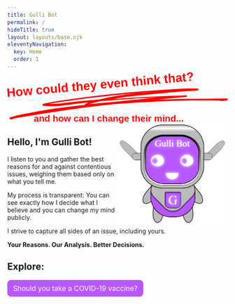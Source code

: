 ```yaml
---
title: Gulli Bot
permalink: /
hideTitle: true
layout: layouts/base.njk
eleventyNavigation:
  key: Home
  order: 1
---
```


<style>
    .hero {
        width: 100%;
    }

    @media (min-width: 500px) {
        .hero {
            float: right;
            width: 50%;
        }
    }

    .btn {
        display: inline-block;
        font-weight: 400;
        line-height: 1.5;
        color: #212529;
        text-align: center;
        text-decoration: none;
        vertical-align: middle;
        cursor: pointer;
        -webkit-user-select: none;
        -moz-user-select: none;
        user-select: none;
        background-color: transparent;
        border: 1px solid transparent;
        padding: .375rem .75rem;
        font-size: 1rem;
        border-radius: .5rem;
        transition: color .15s ease-in-out, background-color .15s ease-in-out, border-color .15s ease-in-out, box-shadow .15s ease-in-out;
    }

    a.btn.btn-primary {
        color: #fff;
        background-color: #b758ff;
        border-color: #b758ff;
    }

    @font-face {
    font-family: "Nothing You Could Do";
    src: url(/site/img/NothingYouCouldDo-Regular.ttf) format("truetype");
    }

    .pain-point{
        color: red;
        fill:red;
        font-family: "Nothing You Could Do", sans-serif ;
        margin: 0;
    }
</style>

<h1 class="pain-point" style="transform: rotate(-5deg);" >
How could they even think that? 
<svg version="1.1" viewBox="0 20 613 55" xmlns="http://www.w3.org/2000/svg" style="max-height:50px;">
<path d="m227 46c-4 0.8-7 2-11 3-1 0.3-2 2-2 3l0.02 0.05c-20 0.3-40 0.9-60 2-29 1-58 3-87 6-28 3-36 3-61 8-0.7 0.1-2 0.1-3 0.3-0.7 0.2-1 0.5-1 0.9-0.4 0.4-0.6 0.9-0.7 1-0.1 0.6-0.07 1 0.4 2 1 2 4 3 6 2 2-0.4 5-2 7-2 37-3 74-6 111-8 57-4 113-6 170-7 59 0.5 119 3 178 6 39 2 77 6 116 9-0.03 0.2-0.03 0.3-0.03 0.5 0.08 1 1 2 3 2 1-0.09 14-0.4 16-1 1-0.3 2-1 2-1 0.5-1 0.5-2-0.5-3-0.2-0.2-0.6-0.5-1-0.7-0.6-0.2-2-0.4-5-0.6-43-3-86-7-130-10-19-1-39-2-58-3 26-0.3 53-0.7 79-1 1-0.02 2-0.2 2-0.2 1-0.6 2-2 2-2-7e-3 -0.2-0.2-2-2-2-1-0.2-10-0.5-14-0.6-17-0.9-16-0.8-33-2-37-2-74-3-112-4-15-0.4-30-0.6-45-0.9 43-4 87-4 128-4 22-0.2 43-0.3 65-0.06 10 0.1 19 0.4 29 0.6 3 0.05 6 0.2 9 0.2 0.4 8e-3 5 0.05 6 0.03 2-0.04 2-2 2-2 0.08-0.3 0.4-3-2-3-36-5-73-4-109-5-63-2-127-1-190 0.8-28 0.9-56 3-84 4-14 0.9-28 2-42 4-1 0.2-5 0.4-6 0.7-0.8 0.1-1 0.3-2 0.5-1 0.6-1 2-1 2-0.01 0.5 0.09 2 2 3 33 7 69 3 102 2 8-0.07 17-0.1 25-0.1zm28 0.04c-10 2-20 3-29 5 24-0.3 48-0.4 72-0.2 39-0.8 79-1 118-2-25-0.9-51-2-76-2-28-0.7-56-1-84-1zm136-13c-53-0.8-106-0.3-159 1-28 0.9-56 3-84 4-11 0.7-22 1-33 3 28 3 58-0.06 86-0.3 18-0.2 35-0.2 53-0.1 45-7 91-8 137-8z" clip-rule="evenodd" fill-rule="evenodd"/>
</svg>
</h1>
<h2 class="pain-point" style="padding-left:12%">and how can I change their mind...</h2>
<img src="/site/img/gullibot.png" class="hero">
<H2>Hello, I'm Gulli Bot!</h2>
<p>
    I listen to you and gather the best reasons for and against contentious issues, weighing them based only on what
    you tell me.
</p>
<p>
    My process is transparent: You can see exactly how I decide what I believe and you can change my
    mind publicly.
 </p>
<p>
    I strive to capture all sides of an issue, including yours.
</p>

<p><b>Your Reasons. Our Analysis. Better Decisions.</b></p>
<div id="dynamic-content"></div>
<h2>Explore:</h2>
<a href="/covid-vaccine/" class="btn btn-primary">Should you take a COVID-19 vaccine?</a>
<div style="clear:both;"></div>
<script>
    if (new Date().getTime() <= new Date("2022-04-02T00:00:00").getTime()){
        document.getElementById("dynamic-content").innerHTML = `<h2>What should we discuss this week?</h2>
<iframe style="width: 95%; max-width:500px; height: 80vh;border:none" src="https://app.sli.do/event/nPhPD54cj1gstCNhbfpa8U"></iframe>`
    }
</script>
